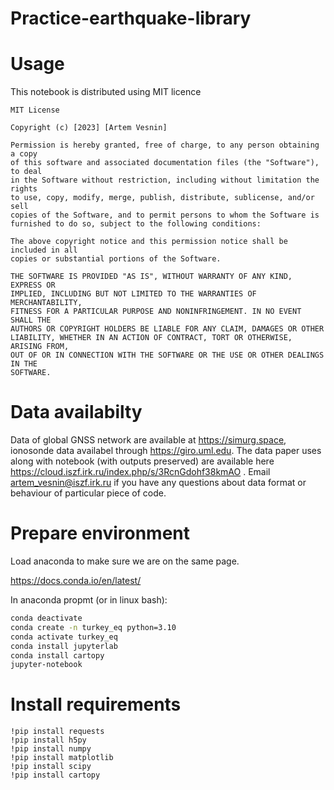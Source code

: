 # Practice-earthquake-library
# Usage

This notebook is distributed using MIT licence

    MIT License

    Copyright (c) [2023] [Artem Vesnin]

    Permission is hereby granted, free of charge, to any person obtaining a copy
    of this software and associated documentation files (the "Software"), to deal
    in the Software without restriction, including without limitation the rights
    to use, copy, modify, merge, publish, distribute, sublicense, and/or sell
    copies of the Software, and to permit persons to whom the Software is
    furnished to do so, subject to the following conditions:

    The above copyright notice and this permission notice shall be included in all
    copies or substantial portions of the Software.

    THE SOFTWARE IS PROVIDED "AS IS", WITHOUT WARRANTY OF ANY KIND, EXPRESS OR
    IMPLIED, INCLUDING BUT NOT LIMITED TO THE WARRANTIES OF MERCHANTABILITY,
    FITNESS FOR A PARTICULAR PURPOSE AND NONINFRINGEMENT. IN NO EVENT SHALL THE
    AUTHORS OR COPYRIGHT HOLDERS BE LIABLE FOR ANY CLAIM, DAMAGES OR OTHER
    LIABILITY, WHETHER IN AN ACTION OF CONTRACT, TORT OR OTHERWISE, ARISING FROM,
    OUT OF OR IN CONNECTION WITH THE SOFTWARE OR THE USE OR OTHER DEALINGS IN THE
    SOFTWARE.

# Data availabilty

Data of global GNSS network are available at https://simurg.space, ionosonde data availabel through https://giro.uml.edu. The data paper uses along with notebook (with outputs preserved) are available here https://cloud.iszf.irk.ru/index.php/s/3RcnGdohf38kmAO .  Email artem_vesnin@iszf.irk.ru if you have any questions about data format or behaviour of particular piece of code.

# Prepare environment

Load anaconda to make sure we are on the same page.

https://docs.conda.io/en/latest/

In anaconda propmt (or in linux bash):

```bash
conda deactivate
conda create -n turkey_eq python=3.10
conda activate turkey_eq
conda install jupyterlab
conda install cartopy
jupyter-notebook
```

# Install requirements
```
!pip install requests
!pip install h5py
!pip install numpy
!pip install matplotlib
!pip install scipy
!pip install cartopy
```